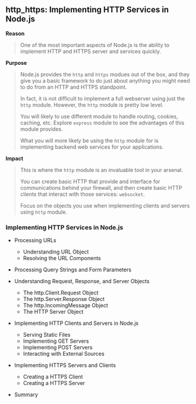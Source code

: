 ## http_https: Implementing HTTP Services in Node.js

**Reason**
> One of the most important aspects of Node.js is the ability to 
> implement HTTP and HTTPS server and services quickly.

**Purpose**
> Node.js provides the `http` and `https` modues out of the box,
> and they give you a basic framework to do just about anything
> you might need to do from an HTTP and HTTPS standpoint.
>
> In fact, it is not difficult to implement a full webserver using
> just the `http` module. However, the `http` module is pretty 
> low level.
>
> You will likely to use different module to handle routing, 
> cookies, caching, etc. Explore `express` module to see the 
> advantages of this module provides.
>
> What you will more likely be using the `http` module for is 
> implementing backend web services for your applications.

**Impact**
> This is where the `http` module is an invaluable tool in your
> arsenal.
>
> You can create basic HTTP that provide and interface for 
> communications behind your firewall, and then create basic
> HTTP clients that interact with those services: `websocket`.
>
> Focus on the objects you use when implementing clients and
> servers using `http` module.

### Implementing HTTP Services in Node.js 

- Processing URLs
  - Understanding URL Object
  - Resolving the URL Components
	
- Processing Query Strings and Form Parameters

- Understanding Request, Response, and Server Objects
  - The http.Client.Request Object
  - The http.Server.Response Object
  - The http.IncomingMessage Object
  - The HTTP Server Object
	
- Implementing HTTP Clients and Servers in Node.js
  - Serving Static Files
  - Implementing GET Servers
  - Implementing POST Servers
  - Interacting with External Sources

- Implementing HTTPS Servers and Clients
  - Creating a HTTPS Client
  - Creating a HTTPS Server

- Summary


